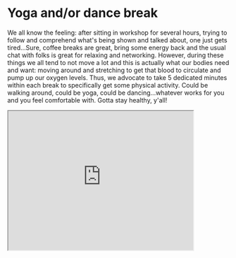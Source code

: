 # Yoga and/or dance break

We all know the feeling: after sitting in workshop for several hours, trying to follow and comprehend what's being shown and talked about, one just gets tired...Sure, coffee breaks are great, bring some energy back and the usual chat with folks is great for relaxing and networking. However, during these things we all tend to not move a lot and this is actually what our bodies need and want: moving around and stretching to get that blood to circulate and pump up our oxygen levels. Thus, we advocate to take 5 dedicated minutes within each break to specifically get some physical activity. Could be walking around, could be yoga, could be dancing...whatever works for you and you feel comfortable with. Gotta stay healthy, y'all! 

<iframe width="420" height="315" src="https://www.youtube.com/embed/TIfAkOBMf5A">

